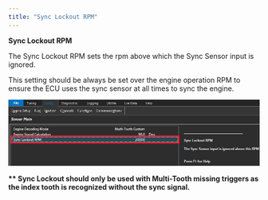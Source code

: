 ```yaml
---
title: "Sync Lockout RPM"
---
```


**Sync Lockout RPM**


The Sync Lockout RPM sets the rpm above which the Sync Sensor input is ignored.&nbsp;

This setting should be always be set over the engine operation RPM to ensure the ECU uses the sync sensor at all times to sync the engine.


![Image](</img/AA main14.jpg>)


**\*\* Sync Lockout should only be used with Multi-Tooth missing triggers as the index tooth is recognized without the sync signal.**





